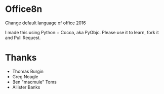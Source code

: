 # Office8n
Change default language of office 2016

I made this using Python + Cocoa, aka PyObjc.
Please use it to learn, fork it and Pull Request.

# Thanks
- Thomas Burgin
- Greg Neagle
- Ben "macmule" Toms 
- Allister Banks
